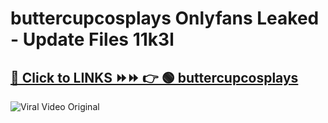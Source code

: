 
 # buttercupcosplays Onlyfans Leaked - Update Files 11k3l

## <h2><a href="https://clipsfans.com/buttercupcosplays&ref=git">🔗 Click to LINKS ⏩⏩ 👉 🟢 buttercupcosplays </a></h2>

<a href="https://clipsfans.com/buttercupcosplays&ref=git" rel="nofollow" data-target="animated-image.originalLink"><img src="https://i.ibb.co.com/xMMVF88/686577567.gif" alt="Viral Video Original" style="max-width: 100%; display: inline-block;" data-target="animated-image.originalImage"></a>

